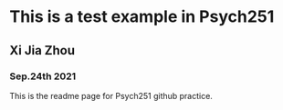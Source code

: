 #  This is a test example in Psych251

## Xi Jia Zhou
### Sep.24th 2021

This is the readme page for Psych251 github practice.
